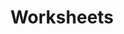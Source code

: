 ---
title: Worksheets
permalink: /portfolio/booklet

portfolio_settings:
    is_group: true
    group_class: fullwide
    group_style: grid-template-columns:repeat(3,1fr);
    group_weight: 3 # default: 5
portfolio_cards:
    -   card_uri: /portfolio/jpds-program/booklet-cover-design.png
        card_mod:  
    -   card_uri: /portfolio/jpds-program/booklet-inside-1.png
        card_mod:  
    -   card_uri: /portfolio/jpds-program/booklet-cover-back.png
        card_mod:  
---